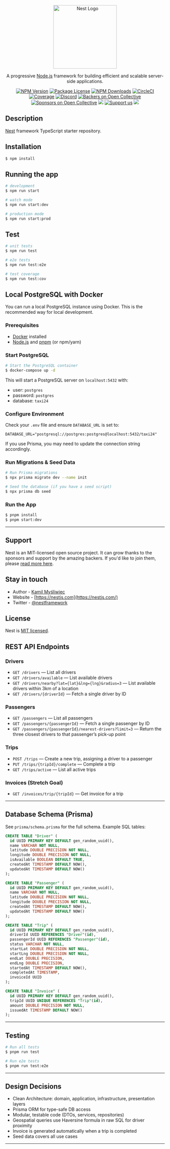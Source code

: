 <p align="center">
  <a href="http://nestjs.com/" target="blank"><img src="https://nestjs.com/img/logo-small.svg" width="200" alt="Nest Logo" /></a>
</p>

[circleci-image]: https://img.shields.io/circleci/build/github/nestjs/nest/master?token=abc123def456
[circleci-url]: https://circleci.com/gh/nestjs/nest

  <p align="center">A progressive <a href="http://nodejs.org" target="_blank">Node.js</a> framework for building efficient and scalable server-side applications.</p>
    <p align="center">
<a href="https://www.npmjs.com/~nestjscore" target="_blank"><img src="https://img.shields.io/npm/v/@nestjs/core.svg" alt="NPM Version" /></a>
<a href="https://www.npmjs.com/~nestjscore" target="_blank"><img src="https://img.shields.io/npm/l/@nestjs/core.svg" alt="Package License" /></a>
<a href="https://www.npmjs.com/~nestjscore" target="_blank"><img src="https://img.shields.io/npm/dm/@nestjs/common.svg" alt="NPM Downloads" /></a>
<a href="https://circleci.com/gh/nestjs/nest" target="_blank"><img src="https://img.shields.io/circleci/build/github/nestjs/nest/master" alt="CircleCI" /></a>
<a href="https://coveralls.io/github/nestjs/nest?branch=master" target="_blank"><img src="https://coveralls.io/repos/github/nestjs/nest/badge.svg?branch=master#9" alt="Coverage" /></a>
<a href="https://discord.gg/G7Qnnhy" target="_blank"><img src="https://img.shields.io/badge/discord-online-brightgreen.svg" alt="Discord"/></a>
<a href="https://opencollective.com/nest#backer" target="_blank"><img src="https://opencollective.com/nest/backers/badge.svg" alt="Backers on Open Collective" /></a>
<a href="https://opencollective.com/nest#sponsor" target="_blank"><img src="https://opencollective.com/nest/sponsors/badge.svg" alt="Sponsors on Open Collective" /></a>
  <a href="https://paypal.me/kamilmysliwiec" target="_blank"><img src="https://img.shields.io/badge/Donate-PayPal-ff3f59.svg"/></a>
    <a href="https://opencollective.com/nest#sponsor"  target="_blank"><img src="https://img.shields.io/badge/Support%20us-Open%20Collective-41B883.svg" alt="Support us"></a>
  <a href="https://twitter.com/nestframework" target="_blank"><img src="https://img.shields.io/twitter/follow/nestframework.svg?style=social&label=Follow"></a>
</p>
  <!--[![Backers on Open Collective](https://opencollective.com/nest/backers/badge.svg)](https://opencollective.com/nest#backer)
  [![Sponsors on Open Collective](https://opencollective.com/nest/sponsors/badge.svg)](https://opencollective.com/nest#sponsor)-->

## Description

[Nest](https://github.com/nestjs/nest) framework TypeScript starter repository.

## Installation

```bash
$ npm install
```

## Running the app

```bash
# development
$ npm run start

# watch mode
$ npm run start:dev

# production mode
$ npm run start:prod
```

## Test

```bash
# unit tests
$ npm run test

# e2e tests
$ npm run test:e2e

# test coverage
$ npm run test:cov
```

## Local PostgreSQL with Docker

You can run a local PostgreSQL instance using Docker. This is the recommended way for local development.

### Prerequisites
- [Docker](https://www.docker.com/products/docker-desktop) installed
- [Node.js](https://nodejs.org/) and [pnpm](https://pnpm.io/) (or npm/yarn)

### Start PostgreSQL

```bash
# Start the PostgreSQL container
$ docker-compose up -d
```

This will start a PostgreSQL server on `localhost:5432` with:
- user: `postgres`
- password: `postgres`
- database: `taxi24`

### Configure Environment

Check your `.env` file and ensure `DATABASE_URL` is set to:

```
DATABASE_URL="postgresql://postgres:postgres@localhost:5432/taxi24"
```

If you use Prisma, you may need to update the connection string accordingly.

### Run Migrations & Seed Data

```bash
# Run Prisma migrations
$ npx prisma migrate dev --name init

# Seed the database (if you have a seed script)
$ npx prisma db seed
```

### Run the App

```bash
$ pnpm install
$ pnpm start:dev
```

---

## Support

Nest is an MIT-licensed open source project. It can grow thanks to the sponsors and support by the amazing backers. If you'd like to join them, please [read more here](https://docs.nestjs.com/support).

## Stay in touch

- Author - [Kamil Myśliwiec](https://kamilmysliwiec.com)
- Website - [https://nestjs.com](https://nestjs.com/)
- Twitter - [@nestframework](https://twitter.com/nestframework)

## License

Nest is [MIT licensed](LICENSE).

## REST API Endpoints

### Drivers
- `GET /drivers` — List all drivers
- `GET /drivers/available` — List available drivers
- `GET /drivers/nearby?lat={lat}&lng={lng}&radius=3` — List available drivers within 3km of a location
- `GET /drivers/{driverId}` — Fetch a single driver by ID

### Passengers
- `GET /passengers` — List all passengers
- `GET /passengers/{passengerId}` — Fetch a single passenger by ID
- `GET /passengers/{passengerId}/nearest-drivers?limit=3` — Return the three closest drivers to that passenger’s pick-up point

### Trips
- `POST /trips` — Create a new trip, assigning a driver to a passenger
- `PUT /trips/{tripId}/complete` — Complete a trip
- `GET /trips/active` — List all active trips

### Invoices (Stretch Goal)
- `GET /invoices/trip/{tripId}` — Get invoice for a trip

---

## Database Schema (Prisma)

See `prisma/schema.prisma` for the full schema. Example SQL tables:

```sql
CREATE TABLE "Driver" (
  id UUID PRIMARY KEY DEFAULT gen_random_uuid(),
  name VARCHAR NOT NULL,
  latitude DOUBLE PRECISION NOT NULL,
  longitude DOUBLE PRECISION NOT NULL,
  isAvailable BOOLEAN DEFAULT TRUE,
  createdAt TIMESTAMP DEFAULT NOW(),
  updatedAt TIMESTAMP DEFAULT NOW()
);

CREATE TABLE "Passenger" (
  id UUID PRIMARY KEY DEFAULT gen_random_uuid(),
  name VARCHAR NOT NULL,
  latitude DOUBLE PRECISION NOT NULL,
  longitude DOUBLE PRECISION NOT NULL,
  createdAt TIMESTAMP DEFAULT NOW(),
  updatedAt TIMESTAMP DEFAULT NOW()
);

CREATE TABLE "Trip" (
  id UUID PRIMARY KEY DEFAULT gen_random_uuid(),
  driverId UUID REFERENCES "Driver"(id),
  passengerId UUID REFERENCES "Passenger"(id),
  status VARCHAR NOT NULL,
  startLat DOUBLE PRECISION NOT NULL,
  startLng DOUBLE PRECISION NOT NULL,
  endLat DOUBLE PRECISION,
  endLng DOUBLE PRECISION,
  startedAt TIMESTAMP DEFAULT NOW(),
  completedAt TIMESTAMP,
  invoiceId UUID
);

CREATE TABLE "Invoice" (
  id UUID PRIMARY KEY DEFAULT gen_random_uuid(),
  tripId UUID UNIQUE REFERENCES "Trip"(id),
  amount DOUBLE PRECISION NOT NULL,
  issuedAt TIMESTAMP DEFAULT NOW()
);
```

---

## Testing

```bash
# Run all tests
$ pnpm run test

# Run e2e tests
$ pnpm run test:e2e
```

---

## Design Decisions
- Clean Architecture: domain, application, infrastructure, presentation layers
- Prisma ORM for type-safe DB access
- Modular, testable code (DTOs, services, repositories)
- Geospatial queries use Haversine formula in raw SQL for driver proximity
- Invoice is generated automatically when a trip is completed
- Seed data covers all use cases

---
